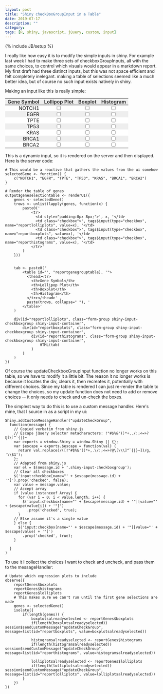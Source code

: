 ```yaml
---
layout: post
title: "Shiny checkBoxGroupInput in a Table"
date: 2019-07-17
description: ""
category: 
tags: [R, shiny, javascript, jQuery, custom, input]
---
```

{% include JB/setup %}
<script
    src="https://code.jquery.com/jquery-3.3.1.min.js"
    integrity="sha256-FgpCb/KJQlLNfOu91ta32o/NMZxltwRo8QtmkMRdAu8="
    crossorigin="anonymous">
</script>

<link rel="stylesheet" href="https://stackpath.bootstrapcdn.com/bootstrap/4.3.0/css/bootstrap.min.css" integrity="sha384-PDle/QlgIONtM1aqA2Qemk5gPOE7wFq8+Em+G/hmo5Iq0CCmYZLv3fVRDJ4MMwEA" crossorigin="anonymous">  

<link rel="stylesheet" href="https://stackpath.bootstrapcdn.com/bootstrap/4.3.0/css/bootstrap.min.css" integrity="sha384-PDle/QlgIONtM1aqA2Qemk5gPOE7wFq8+Em+G/hmo5Iq0CCmYZLv3fVRDJ4MMwEA" crossorigin="anonymous">  
 

I really like how easy it is to modify the simple inputs in shiny. For example last week I had to make three sets of checkboxGroupInputs, all with the same choices, to control which visuals would appear in a markdown report. My first draft had three distinct inputs, but this was not space efficient and felt completely inelegant. making a table of selections seemed like a much better idea, but of course no such input exists natively in shiny.  

Making an input like this is really simple:
<style>
	#reportgenegrouptable, #reportgenegrouptable td, #reportgenegrouptable th {
    		border: 1px transparent #373737  !important;
	}
	#reportgenegrouptable th {
		background: #eee;
		padding: 0em 0.5em !important;
		color: #333 !important;
	}
	#reportgenegrouptable tr:nth-child(even) {
		background: #eee;
	}
	#reportgenegrouptable tr:nth-child(odd) {
		background: #FFF
	}
	#reportgenegrouptable td.checkbox {
		text-align: center !important;
		display: table-cell !important;
	}
	#reportgenegrouptable .checkbox input[type="checkbox"] {
		margin-left: 0px !important;
		float: none !important;
	}
	#reportgenegrouptable td:not(.checkbox) {
		text-align: right !important;
	}
	#reportgenegrouptable td input[type="checkbox"] {
		margin: 0px !important;
	}
</style>
<div id="reportlolliplots" class="form-group shiny-input-checkboxgroup shiny-input-container">
  <div id="reportboxplots" class="form-group shiny-input-checkboxgroup shiny-input-container">
	<div id="reporthistograms" class="form-group shiny-input-checkboxgroup shiny-input-container">
		<table id="reportgenegrouptable">
		  <thead><tr>
		<th>Gene Symbol</th>
		<th>Lollipop Plot</th>
		<th>Boxplot</th>
		<th>Histogram</th>
		  </tr></thead>
		<tr>
		  <td style="padding:0px 8px;">NOTCH1</td>
		  <td class="checkbox"><input type="checkbox" name="reportlolliplots" value="NOTCH1"/></td>
		  <td class="checkbox"><input type="checkbox" name="reportboxplots" value="NOTCH1"/></td>
		  <td class="checkbox"><input type="checkbox" name="reporthistograms" value="NOTCH1"/></td>
		</tr> 
		<tr>
		  <td style="padding:0px 8px;">EGFR</td>
		  <td class="checkbox"><input type="checkbox" name="reportlolliplots" value="EGFR"/></td>
		  <td class="checkbox"><input type="checkbox" name="reportboxplots" value="EGFR"/></td>
		  <td class="checkbox"><input type="checkbox" name="reporthistograms" value="EGFR"/></td>
		</tr> 
		<tr>
		  <td style="padding:0px 8px;">TPTE</td>
		  <td class="checkbox"><input type="checkbox" name="reportlolliplots" value="TPTE"/></td>
		  <td class="checkbox"><input type="checkbox" name="reportboxplots" value="TPTE"/></td>
		  <td class="checkbox"><input type="checkbox" name="reporthistograms" value="TPTE"/></td>
		</tr> 
		<tr>
		  <td style="padding:0px 8px;">TP53</td>
		  <td class="checkbox"><input type="checkbox" name="reportlolliplots" value="TP53"/></td>
		  <td class="checkbox"><input type="checkbox" name="reportboxplots" value="TP53"/></td>
		  <td class="checkbox"><input type="checkbox" name="reporthistograms" value="TP53"/></td>
		</tr> 
		<tr>
		  <td style="padding:0px 8px;">KRAS</td>
		  <td class="checkbox"><input type="checkbox" name="reportlolliplots" value="KRAS"/></td>
		  <td class="checkbox"><input type="checkbox" name="reportboxplots" value="KRAS"/></td>
		  <td class="checkbox"><input type="checkbox" name="reporthistograms" value="KRAS"/></td>
		</tr> 
		<tr>
		  <td style="padding:0px 8px;">BRCA1</td>
		  <td class="checkbox"><input type="checkbox" name="reportlolliplots" value="BRCA1"/></td>
		  <td class="checkbox"><input type="checkbox" name="reportboxplots" value="BRCA1"/></td>
		  <td class="checkbox"><input type="checkbox" name="reporthistograms" value="BRCA1"/></td>
		</tr> 
		<tr>
		  <td style="padding:0px 8px;">BRCA2</td>
		  <td class="checkbox"><input type="checkbox" name="reportlolliplots" value="BRCA2"/></td>
		  <td class="checkbox"><input type="checkbox" name="reportboxplots" value="BRCA2"/></td>
		  <td class="checkbox"><input type="checkbox" name="reporthistograms" value="BRCA2"/></td>
		</tr>
		</table>
	</div>
  </div>
</div>

This is a dynamic input, so it is rendered on the server and then displayed. Here is the server code:

```
# This would be a reactive that gathers the values from the ui somehow
selectedGene <- function() {
	c("NOTCH1", "EGFR", "TPTE", "TP53", "KRAS", "BRCA1", "BRCA2")
}

# Render the table of genes
output$geneselectiontable <- renderUI({
	genes <- selectedGene()
	trows <- unlist(lapply(genes, function(x) {
		paste0('
			<tr>
			  <td style="padding:0px 8px;">', x, '</td>
			  <td class="checkbox">', tags$input(type="checkbox", name="reportlolliplots", value=x), '</td>
			  <td class="checkbox">', tags$input(type="checkbox", name="reportboxplots", value=x), '</td>
			  <td class="checkbox">', tags$input(type="checkbox", name="reporthistograms", value=x), '</td>
			</tr>'
		)
	}))


	tab <- paste0('
		<table id="', "reportgenegrouptable), '">
		  <thead><tr>
			<th>Gene Symbol</th>
			<th>Lollipop Plot</th>
			<th>Boxplot</th>
			<th>Histogram</th>
		  </tr></thead>' ,
		  paste(trows, collapse=" "), '
		</table>'
	)
	
	div(id="reportlolliplots", class="form-group shiny-input-checkboxgroup shiny-input-container",
		div(id="reportboxplots", class="form-group shiny-input-checkboxgroup shiny-input-container",
			div(id="reporthistograms", class="form-group shiny-input-checkboxgroup shiny-input-container",
				HTML(tab)
			)
		)
	)
})
```

Of course the updateCheckboxGroupInput function no longer works on this table, so we have to modify it a little bit. The reason it no longer works is because it locates the div, clears it, then recreates it, potentially with different choices. Since my table is rendered I can just re-render the table to change the choices, so my update function does not need to add or remove choices -- it only needs to check and un-check the boxes.  

The simplest way to do this is to use a custom message handler. Here's mine, that I source in as a script in my ui:  

```
Shiny.addCustomMessageHandler("updateCheckGroup",
  function(message) {
	// Copied verbatim from shiny.js
	// Escape jQuery selector metacharacters: !"#$%&'()*+,./:;<=>?@[\]^`{|}~
	var exports = window.Shiny = window.Shiny || {};
	var $escape = exports.$escape = function(val) {
	  return val.replace(/([!"#$%&'()*+,.\/:;<=>?@\[\\\]^`{|}~])/g, '\\$1');
	}; 
	// Adapted from shiny.js
    var el = $(message.id + '.shiny-input-checkboxgroup');
    // Clear all checkboxes
    $('input:checkbox[name="' + $escape(message.id) + '"]').prop('checked', false);
    var value = message.value;
    // Accept array
    if (value instanceof Array) {
      for (var i = 0; i < value.length; i++) {
        $('input:checkbox[name="' + $escape(message.id) + '"][value="' + $escape(value[i]) + '"]')
          .prop('checked', true);
      }
    // Else assume it's a single value
    } else {
      $('input:checkbox[name="' + $escape(message.id) + '"][value="' + $escape(value) + '"]')
        .prop('checked', true);
    }

  }
)
```

To use it I collect the choices I want to check and uncheck, and pass them to the messageHandler:  

```
# Update which expression plots to include
observe({
	reportGenes$boxplots
	reportGenes$histograms
	reportGenes$lolliplots
	# This makes sure we can't run until the first gene selections are made
	genes <- selectedGene()
	isolate({
		if(length(genes)) {
			boxplotsalreadyselected <- reportGenes$boxplots
			if(length(boxplotsalreadyselected)) session$sendCustomMessage("updateCheckGroup", message=list(id="reportboxplots", value=boxplotsalreadyselected))
			
			histogramsalreadyselected <- reportGenes$histograms
			if(length(histogramsalreadyselected)) session$sendCustomMessage("updateCheckGroup", message=list(id="reporthistograms", value=histogramsalreadyselected))
			
			lolliplotsalreadyselected <- reportGenes$lolliplots
			if(length(lolliplotsalreadyselected)) session$sendCustomMessage("updateCheckGroup", message=list(id="reportlolliplots", value=lolliplotsalreadyselected))
		}
	})
})
```
<div style="height:200px;"></div>
